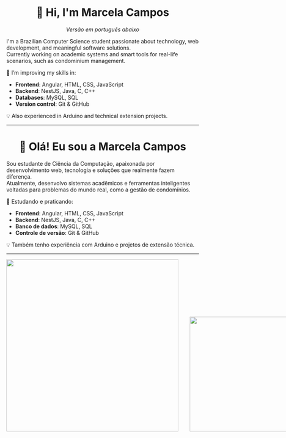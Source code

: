 <h1 align="center"> 🌺 Hi, I'm Marcela Campos</h1>
<p align="center">
  <em>Versão em português abaixo</em>
</p>

I'm a Brazilian Computer Science student passionate about technology, web development, and meaningful software solutions.  
Currently working on academic systems and smart tools for real-life scenarios, such as condominium management.

🌱 I’m improving my skills in:
- **Frontend**: Angular, HTML, CSS, JavaScript
- **Backend**: NestJS, Java, C, C++
- **Databases**: MySQL, SQL
- **Version control**: Git & GitHub

💡 Also experienced in Arduino and technical extension projects.

---

<h1 align="center"> 🌺 Olá! Eu sou a Marcela Campos</h1>

Sou estudante de Ciência da Computação, apaixonada por desenvolvimento web, tecnologia e soluções que realmente fazem diferença.  
Atualmente, desenvolvo sistemas acadêmicos e ferramentas inteligentes voltadas para problemas do mundo real, como a gestão de condomínios.

🌱 Estudando e praticando:
- **Frontend**: Angular, HTML, CSS, JavaScript  
- **Backend**: NestJS, Java, C, C++  
- **Banco de dados**: MySQL, SQL  
- **Controle de versão**: Git & GitHub

💡 Também tenho experiência com Arduino e projetos de extensão técnica.

---

<div align="center">
  <div style="display: flex; align-items: flex-end; gap: 30px;">
    <img src="https://github-readme-stats.vercel.app/api?username=marcelacamposm&show_icons=true&theme=vue-dark&title_color=ff69b4&hide_border=true&locale=pt-br" width="450" />
    <img src="https://github-readme-stats.vercel.app/api/top-langs/?username=marcelacamposm&layout=compact&hide_border=true" width="300" />
  </div>
</div>


